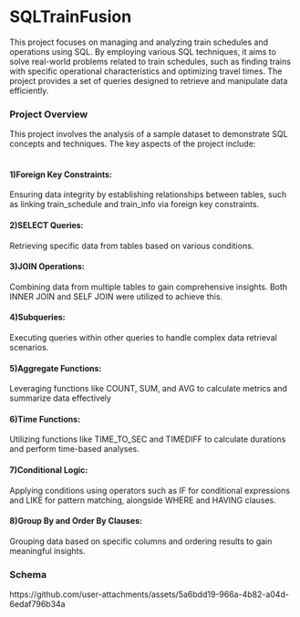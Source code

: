 <h1>SQLTrainFusion</h1>

This project focuses on managing and analyzing train schedules and operations using SQL. By employing various SQL techniques, it aims to solve real-world problems related to train schedules, such as finding trains with specific operational characteristics and optimizing travel times. The project provides a set of queries designed to retrieve and manipulate data efficiently.


<h3>Project Overview</h3>
This project involves the analysis of a sample dataset to demonstrate SQL concepts and techniques. The key aspects of the project include:</br></br>


<h4>1)Foreign Key Constraints:</h4>Ensuring data integrity by establishing relationships between tables, such as linking train_schedule and train_info via foreign key constraints.
<h4>2)SELECT Queries:</h4>Retrieving specific data from tables based on various conditions.
<h4>3)JOIN Operations:</h4>Combining data from multiple tables to gain comprehensive insights. Both INNER JOIN and SELF JOIN were utilized to achieve this.
<h4>4)Subqueries:</h4>Executing queries within other queries to handle complex data retrieval scenarios.
<h4>5)Aggregate Functions:</h4>Leveraging functions like COUNT, SUM, and AVG to calculate metrics and summarize data effectively
<h4>6)Time Functions:</h4>Utilizing functions like TIME_TO_SEC and TIMEDIFF to calculate durations and perform time-based analyses.
<h4>7)Conditional Logic:</h4>Applying conditions using operators such as IF for conditional expressions and LIKE for pattern matching, alongside WHERE and HAVING clauses.
<h4>8)Group By and Order By Clauses:</h4>Grouping data based on specific columns and ordering results to gain meaningful insights.









<h3>Schema</h3>
https://github.com/user-attachments/assets/5a6bdd19-966a-4b82-a04d-6edaf796b34a

